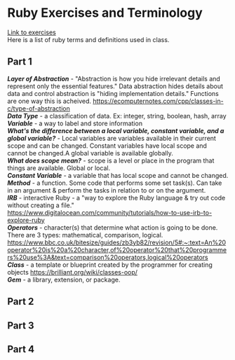 # Ruby Exercises and Terminology 
[Link to exercises](https://github.com/cruzgerman216/CodeLabs-Ruby-on-Rails-Exercises) <br>
Here is a list of ruby terms and definitions used in class.

## Part 1 
<em>**Layer of Abstraction**</em> - "Abstraction is how you hide irrelevant details and represent only the essential features." Data abstraction hides details about data and control abstraction is "hiding implementation details." Functions are one way this is acheived. https://ecomputernotes.com/cpp/classes-in-c/type-of-abstraction<br>
<em>**Data Type**</em> - a classification of data. Ex: integer, string, boolean, hash, array <br>
<em>**Variable**</em> - a way to label and store information <br>
<em>**What's the difference between a local variable, constant variable, and a global variable?**</em> - Local variables are variables available in their current scope and can be changed. Constant variables have local scope and cannot be changed.A global variable is available globally.  <br>
<em>**What does scope mean?**</em> - scope is a level or place in the program that things are available. Global or local.   <br>
<em>**Constant Variable**</em> - a variable that has local scope and cannot be changed. <br>
<em>**Method**</em> - a function. Some code that performs some set task(s). Can take in an argument & perform the tasks in relation to or on the argument.  <br>
<em>**IRB**</em> - interactive Ruby - a "way to explore the Ruby language & try out code without creating a file." https://www.digitalocean.com/community/tutorials/how-to-use-irb-to-explore-ruby <br>
<em>**Operators**</em> - character(s) that determine what action is going to be done. There are 3 types: mathematical, comparison, logical. https://www.bbc.co.uk/bitesize/guides/zb3yb82/revision/5#:~:text=An%20operator%20is%20a%20character,of%20operator%20that%20programmers%20use%3A&text=comparison%20operators,logical%20operators <br>
<em>**Class**</em> - a template or blueprint created by the programmer for creating objects https://brilliant.org/wiki/classes-oop/ <br>
<em>**Gem**</em> - a library, extension, or package. <br>

## Part 2

## Part 3

## Part 4